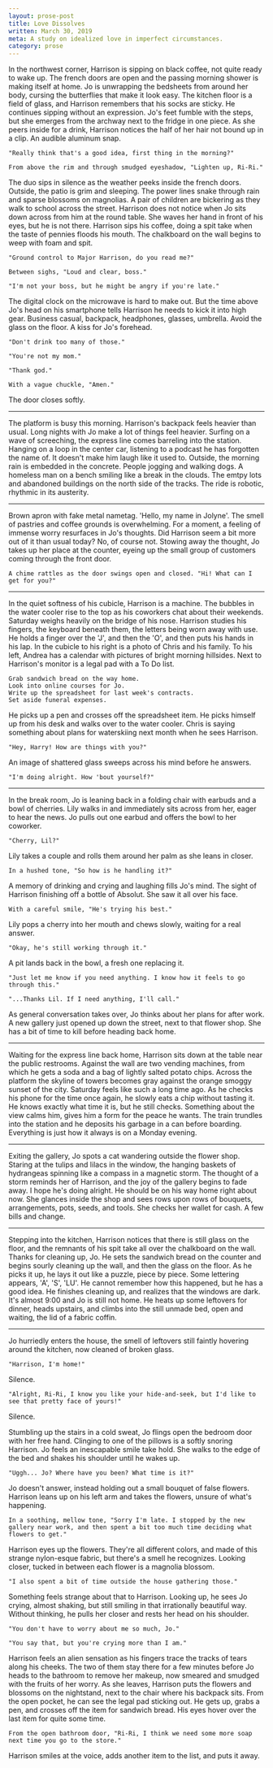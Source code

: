 ```yaml
---
layout: prose-post
title: Love Dissolves
written: March 30, 2019
meta: A study on idealized love in imperfect circumstances.
category: prose
---
```


In the northwest corner, Harrison is sipping on black coffee, not quite ready to wake up. The french doors are open and the passing morning shower is making itself at home. Jo is unwrapping the bedsheets from around her body, cursing the butterflies that make it look easy. The kitchen floor is a field of glass, and Harrison remembers that his socks are sticky. He continues sipping without an expression. Jo's feet fumble with the steps, but she emerges from the archway next to the fridge in one piece. As she peers inside for a drink, Harrison notices the half of her hair not bound up in a clip. An audible aluminum snap.

    "Really think that's a good idea, first thing in the morning?"

    From above the rim and through smudged eyeshadow, "Lighten up, Ri-Ri."

The duo sips in silence as the weather peeks inside the french doors. Outside, the patio is grim and sleeping. The power lines snake through rain and sparse blossoms on magnolias. A pair of children are bickering as they walk to school across the street. Harrison does not notice when Jo sits down across from him at the round table. She waves her hand in front of his eyes, but he is not there. Harrison sips his coffee, doing a spit take when the taste of pennies floods his mouth. The chalkboard on the wall begins to weep with foam and spit.

    "Ground control to Major Harrison, do you read me?"

    Between sighs, "Loud and clear, boss."

    "I'm not your boss, but he might be angry if you're late."

The digital clock on the microwave is hard to make out. But the time above Jo's head on his smartphone tells Harrison he needs to kick it into high gear. Business casual, backpack, headphones, glasses, umbrella. Avoid the glass on the floor. A kiss for Jo's forehead.

    "Don't drink too many of those."

    "You're not my mom."

    "Thank god."

    With a vague chuckle, "Amen."

The door closes softly.

---

The platform is busy this morning. Harrison's backpack feels heavier than usual. Long nights with Jo make a lot of things feel heavier. Surfing on a wave of screeching, the express line comes barreling into the station. Hanging on a loop in the center car, listening to a podcast he has forgotten the name of. It doesn't make him laugh like it used to. Outside, the morning rain is embedded in the concrete. People jogging and walking dogs. A homeless man on a bench smiling like a break in the clouds. The emtpy lots and abandoned buildings on the north side of the tracks. The ride is robotic, rhythmic in its austerity.

---

Brown apron with fake metal nametag. 'Hello, my name in Jolyne'. The smell of pastries and coffee grounds is overwhelming. For a moment, a feeling of immense worry resurfaces in Jo's thoughts. Did Harrison seem a bit more out of it than usual today? No, of course not. Stowing away the thought, Jo takes up her place at the counter, eyeing up the small group of customers coming through the front door.

    A chime rattles as the door swings open and closed. "Hi! What can I get for you?"

---

In the quiet softness of his cubicle, Harrison is a machine. The bubbles in the water cooler rise to the top as his coworkers chat about their weekends. Saturday weighs heavily on the bridge of his nose. Harrison studies his fingers, the keyboard beneath them, the letters being worn away with use. He holds a finger over the 'J', and then the 'O', and then puts his hands in his lap. In the cubicle to his right is a photo of Chris and his family. To his left, Andrea has a calendar with pictures of bright morning hillsides. Next to Harrison's monitor is a legal pad with a To Do list.

    Grab sandwich bread on the way home.
    Look into online courses for Jo.
    Write up the spreadsheet for last week's contracts.
    Set aside funeral expenses.

He picks up a pen and crosses off the spreadsheet item. He picks himself up from his desk and walks over to the water cooler. Chris is saying something about plans for waterskiing next month when he sees Harrison.

    "Hey, Harry! How are things with you?"

An image of shattered glass sweeps across his mind before he answers.

    "I'm doing alright. How 'bout yourself?"

---

In the break room, Jo is leaning back in a folding chair with earbuds and a bowl of cherries. Lily walks in and immediately sits across from her, eager to hear the news. Jo pulls out one earbud and offers the bowl to her coworker.

    "Cherry, Lil?"

Lily takes a couple and rolls them around her palm as she leans in closer.

    In a hushed tone, "So how is he handling it?"

A memory of drinking and crying and laughing fills Jo's mind. The sight of Harrison finishing off a bottle of Absolut. She saw it all over his face.

    With a careful smile, "He's trying his best."

Lily pops a cherry into her mouth and chews slowly, waiting for a real answer.

    "Okay, he's still working through it."

A pit lands back in the bowl, a fresh one replacing it.

    "Just let me know if you need anything. I know how it feels to go through this."

    "...Thanks Lil. If I need anything, I'll call."

As general conversation takes over, Jo thinks about her plans for after work. A new gallery just opened up down the street, next to that flower shop. She has a bit of time to kill before heading back home.

---

Waiting for the express line back home, Harrison sits down at the table near the public restrooms. Against the wall are two vending machines, from which he gets a soda and a bag of lightly salted potato chips. Across the platform the skyline of towers becomes gray against the orange smoggy sunset of the city. Saturday feels like such a long time ago. As he checks his phone for the time once again, he slowly eats a chip without tasting it. He knows exactly what time it is, but he still checks. Something about the view calms him, gives him a form for the peace he wants. The train trundles into the station and he deposits his garbage in a can before boarding. Everything is just how it always is on a Monday evening.

---

Exiting the gallery, Jo spots a cat wandering outside the flower shop. Staring at the tulips and lilacs in the window, the hanging baskets of hydrangeas spinning like a compass in a magnetic storm. The thought of a storm reminds her of Harrison, and the joy of the gallery begins to fade away. I hope he's doing alright. He should be on his way home right about now. She glances inside the shop and sees rows upon rows of bouquets, arrangements, pots, seeds, and tools. She checks her wallet for cash. A few bills and change.

---

Stepping into the kitchen, Harrison notices that there is still glass on the floor, and the remnants of his spit take all over the chalkboard on the wall. Thanks for cleaning up, Jo. He sets the sandwich bread on the counter and begins sourly cleaning up the wall, and then the glass on the floor. As he picks it up, he lays it out like a puzzle, piece by piece. Some lettering appears, 'A', 'S', 'LU'. He cannot remember how this happened, but he has a good idea. He finishes cleaning up, and realizes that the windows are dark. It's almost 9:00 and Jo is still not home. He heats up some leftovers for dinner, heads upstairs, and climbs into the still unmade bed, open and waiting, the lid of a fabric coffin.

---

Jo hurriedly enters the house, the smell of leftovers still faintly hovering around the kitchen, now cleaned of broken glass.

    "Harrison, I'm home!"

Silence.

    "Alright, Ri-Ri, I know you like your hide-and-seek, but I'd like to see that pretty face of yours!"

Silence.

Stumbling up the stairs in a cold sweat, Jo flings open the bedroom door with her free hand. Clinging to one of the pillows is a softly snoring Harrison. Jo feels an inescapable smile take hold. She walks to the edge of the bed and shakes his shoulder until he wakes up.

    "Uggh... Jo? Where have you been? What time is it?"

Jo doesn't answer, instead holding out a small bouquet of false flowers. Harrison leans up on his left arm and takes the flowers, unsure of what's happening.

    In a soothing, mellow tone, "Sorry I'm late. I stopped by the new gallery near work, and then spent a bit too much time deciding what flowers to get."

Harrison eyes up the flowers. They're all different colors, and made of this strange nylon-esque fabric, but there's a smell he recognizes. Looking closer, tucked in between each flower is a magnolia blossom.

    "I also spent a bit of time outside the house gathering those."

Something feels strange about that to Harrison. Looking up, he sees Jo crying, almost shaking, but still smiling in that irrationally beautiful way. Without thinking, he pulls her closer and rests her head on his shoulder.

    "You don't have to worry about me so much, Jo."

    "You say that, but you're crying more than I am."

Harrison feels an alien sensation as his fingers trace the tracks of tears along his cheeks. The two of them stay there for a few minutes before Jo heads to the bathroom to remove her makeup, now smeared and smudged with the fruits of her worry. As she leaves, Harrison puts the flowers and blossoms on the nightstand, next to the chair where his backpack sits. From the open pocket, he can see the legal pad sticking out. He gets up, grabs a pen, and crosses off the item for sandwich bread. His eyes hover over the last item for quite some time.

    From the open bathroom door, "Ri-Ri, I think we need some more soap next time you go to the store."

Harrison smiles at the voice, adds another item to the list, and puts it away.
